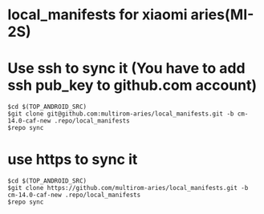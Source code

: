 # local_manifests for xiaomi aries(MI-2S)

# Use ssh to sync it (You have to add ssh pub_key to github.com account)
```
$cd $(TOP_ANDROID_SRC)
$git clone git@github.com:multirom-aries/local_manifests.git -b cm-14.0-caf-new .repo/local_manifests
$repo sync
```

# use https to sync it 
```
$cd $(TOP_ANDROID_SRC)
$git clone https://github.com/multirom-aries/local_manifests.git -b cm-14.0-caf-new .repo/local_manifests
$repo sync
```
